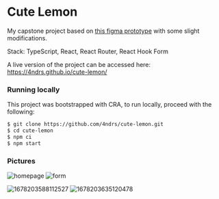 # Cute Lemon

My capstone project based on [this figma prototype](https://www.figma.com/proto/ZUnENTRYhk045Vlg2ZqYwl/cute-lemon-prototype?scaling=min-zoom&page-id=0%3A1&node-id=1%3A187) with some slight modifications.

Stack: TypeScript, React, React Router, React Hook Form

A live version of the project can be accessed here: https://4ndrs.github.io/cute-lemon/

### Running locally
This project was bootstrapped with CRA, to run locally, proceed with the following:

```bash
$ git clone https://github.com/4ndrs/cute-lemon.git 
$ cd cute-lemon
$ npm ci
$ npm start
```
### Pictures

![homepage](https://user-images.githubusercontent.com/31898900/223472760-fc3146c0-6ef5-440e-9fe8-b603e6c21dc6.jpg) ![form](https://user-images.githubusercontent.com/31898900/223472789-51e0f7c1-6b01-4cb8-bcbd-baf4f43f6378.jpg)


![1678203588112527](https://user-images.githubusercontent.com/31898900/223472892-60ef00e1-9d1c-43ee-9574-a35b5810cdf0.png)
![1678203635120478](https://user-images.githubusercontent.com/31898900/223472914-8ee3989e-bec0-4764-969d-a04721594a9b.png)


